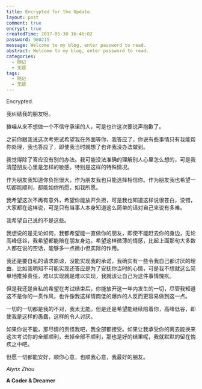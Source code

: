```yaml
---
title: Encrypted for the Update.
layout: post
comment: true
encrypt: true
createdTime: 2017-05-30 16:46:02
password: 980215
message: Welcome to my blog, enter password to read.
abstract: Welcome to my blog, enter password to read.
categories:
  - 随记
  - 无题
tags:
  - 随记
  - 无题
---
```

Encrypted.

<!--more-->

我纠结我的朋友呀。

猹喵从来不想做一个不信守承诺的人，可是也许这次要说声抱歉了。

之前你跟我说这次考完试希望我在外面等你，我答应了，你说有些事情只有我能帮你处理，我也答应了，即使我当时就想了也许我没办法做到。

我觉得除了答应没有别的办法。我可能没法准确的理解别人心里怎么想的，可是我清楚朋友心里是怎样的敏感。特别是这样的特殊情况。

作为朋友我知道你负担很大，作为朋友我也只能选择相信你。作为朋友我也希望一切都能顺利，都能如你所愿，如我所愿。

我希望这次不再有意外，希望你能放开负担，可是我也知道这样说很苍白，没错，大家都在这样说，可是只有当事人本身知道这么简单的话对自己来说有多难。

我希望自己说的不是这些。

我想说的是无论如何，我都希望能一直做你的朋友，即使不能赶去你的身边，无论高峰低谷，我希望都能陪在朋友身边。希望这样微薄的情感，比起上面那句大多数人都在说的空话，能够多一点微小但实际的作用。

我还是要自私的请求原谅，没能实现我的承诺，我确实有一些令我自己都讨厌的理由，比如我明知不可能实现还答应是为了安抚你当时的心情，可是我不想就这么简单地推掉责任，难以实现就是难以实现，我就该让自己为这件事情愧疚。

但是我还是自私的希望在考试结束后，你能放开这一年内发生的一切，尽管我知道这不是你的一贯作风，也许像我这样情商低的爆炸的人反而更容易做到这一点。

一切的一切都是我的不对，我太无能。但是还是希望能继续陪着你，高峰低谷，即使我是这样的愚蠢，这样的令人讨厌。

如果你说不能，那尽情的责怪我吧，我全部都接受。如果让我承受你的离去能换来这次考试你的全部顺利，去掉全部不顺利，那也是好的结果呢，我就默默的留在愧疚之中吧。

但愿一切都能安好，顺你心意，也顺我心意，我最好的朋友。

*Alynx Zhou*

**A Coder & Dreamer**
